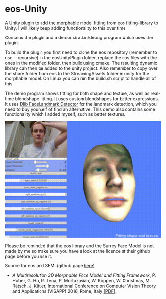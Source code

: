 # eos-Unity

A Unity plugin to add the morphable model fitting from eos fitting-library to Unity. I will likely keep adding functionality to this over time.

Contains the plugin and a demonstration/debug program which uses the plugin.

To build the plugin you first need to clone the eos repository (remember to use --recursive) in the eosUnityPlugin folder, replace the eos files with the ones in the modified folder, then build using cmake. The resulting dynamic library can then be added to the unity project. Also remember to copy over the share folder from eos to the StreamingAssets folder in unity for the morphable model. On Linux you can run the build.sh script to handle all of this.

The demo program shows fitting for both shape and texture, as well as real-time blendshape fitting. It uses custom blendshapes for better expressions. It uses [Dlib FaceLandmark Detector](https://assetstore.unity.com/packages/tools/integration/dlib-facelandmark-detector-64314) for the landmark detection, which you need to buy yourself of find an alternative. This demo also contains some functionality which I added myself, such as better textures.

<img title="" src="media/demo.gif" alt="demo" data-align="center" width="544">

Please be reminded that the eos library and the Surrey Face Model is not made by me so make sure you have a look at the licence at their github page before you use it.

Source for eos and SFM: (github page [here](https://github.com/patrikhuber/eos/tree/master/include/eos))

- *A Multiresolution 3D Morphable Face Model and Fitting Framework*,
   P. Huber, G. Hu, R. Tena, P. Mortazavian, W. Koppen, W. Christmas, M. 
  Rätsch, J. Kittler, International Conference on Computer Vision Theory 
  and Applications (VISAPP) 2016, Rome, Italy [[PDF]](http://www.patrikhuber.ch/files/3DMM_Framework_VISAPP_2016.pdf).
